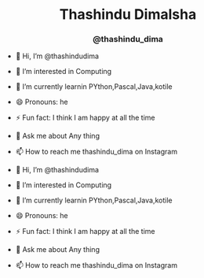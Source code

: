 <h1 align="center">Thashindu Dimalsha</h1>
<h3 align="center">@thashindu_dima</h3>


- 👋 Hi, I’m @thashindudima
- 👀 I’m interested in Computing
- 🌱 I’m currently learnin PYthon,Pascal,Java,kotile 
- 😄 Pronouns: he
- ⚡ Fun fact: I think I am happy at all the time
- 💬 Ask me about Any thing
- 📫 How to reach me thashindu_dima on Instagram


- 👋 Hi, I’m @thashindudima
- 👀 I’m interested in Computing
- 🌱 I’m currently learnin PYthon,Pascal,Java,kotile 
- 😄 Pronouns: he
- ⚡ Fun fact: I think I am happy at all the time
- 💬 Ask me about Any thing
- 📫 How to reach me thashindu_dima on Instagram
